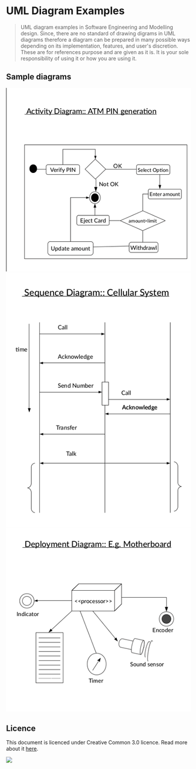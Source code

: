# UML Diagram Examples
> UML diagram examples in Software Engineering and Modelling design. Since, there are no standard of drawing digrams in UML diagrams therefore a diagram can be prepared in many possible ways depending on its implementation, features, and user's discretion. These are for references purpose and are given as it is. It is your sole responsibility of using it or how you are using it. 

## Sample diagrams
![](./resources/showcase1.png)![](./resources/showcase2.png)![](./resources/showcase3.png)

## Licence 
This document is licenced under Creative Common 3.0 licence. Read more about it [here](https://creative-commons.com/).

![](https://i.creativecommons.org/l/by-nc-sa/3.0/nl/88x31.png)
